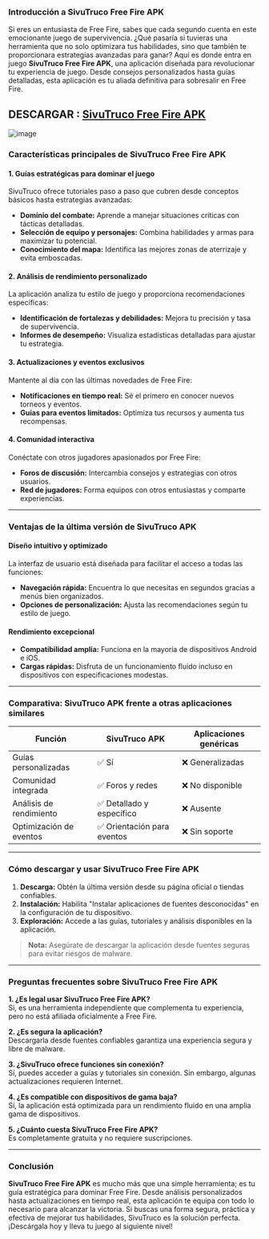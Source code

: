 ### **Introducción a SivuTruco Free Fire APK**  
Si eres un entusiasta de Free Fire, sabes que cada segundo cuenta en este emocionante juego de supervivencia. ¿Qué pasaría si tuvieras una herramienta que no solo optimizara tus habilidades, sino que también te proporcionara estrategias avanzadas para ganar? Aquí es donde entra en juego **SivuTruco Free Fire APK**, una aplicación diseñada para revolucionar tu experiencia de juego. Desde consejos personalizados hasta guías detalladas, esta aplicación es tu aliada definitiva para sobresalir en Free Fire.

## DESCARGAR : [SivuTruco Free Fire APK](https://tinyurl.com/tntevxcd)

![image](https://github.com/user-attachments/assets/c6c82961-7d09-45d8-9a14-d5bdb81fe7d1)

### **Características principales de SivuTruco Free Fire APK**  

#### **1. Guías estratégicas para dominar el juego**  
SivuTruco ofrece tutoriales paso a paso que cubren desde conceptos básicos hasta estrategias avanzadas:  
- **Dominio del combate:** Aprende a manejar situaciones críticas con tácticas detalladas.  
- **Selección de equipo y personajes:** Combina habilidades y armas para maximizar tu potencial.  
- **Conocimiento del mapa:** Identifica las mejores zonas de aterrizaje y evita emboscadas.

#### **2. Análisis de rendimiento personalizado**  
La aplicación analiza tu estilo de juego y proporciona recomendaciones específicas:  
- **Identificación de fortalezas y debilidades:** Mejora tu precisión y tasa de supervivencia.  
- **Informes de desempeño:** Visualiza estadísticas detalladas para ajustar tu estrategia.

#### **3. Actualizaciones y eventos exclusivos**  
Mantente al día con las últimas novedades de Free Fire:  
- **Notificaciones en tiempo real:** Sé el primero en conocer nuevos torneos y eventos.  
- **Guías para eventos limitados:** Optimiza tus recursos y aumenta tus recompensas.

#### **4. Comunidad interactiva**  
Conéctate con otros jugadores apasionados por Free Fire:  
- **Foros de discusión:** Intercambia consejos y estrategias con otros usuarios.  
- **Red de jugadores:** Forma equipos con otros entusiastas y comparte experiencias.

---

### **Ventajas de la última versión de SivuTruco APK**  

#### **Diseño intuitivo y optimizado**  
La interfaz de usuario está diseñada para facilitar el acceso a todas las funciones:  
- **Navegación rápida:** Encuentra lo que necesitas en segundos gracias a menús bien organizados.  
- **Opciones de personalización:** Ajusta las recomendaciones según tu estilo de juego.  

#### **Rendimiento excepcional**  
- **Compatibilidad amplia:** Funciona en la mayoría de dispositivos Android e iOS.  
- **Cargas rápidas:** Disfruta de un funcionamiento fluido incluso en dispositivos con especificaciones modestas.

---

### **Comparativa: SivuTruco APK frente a otras aplicaciones similares**  

| **Función**            | **SivuTruco APK**                  | **Aplicaciones genéricas**         |  
|-------------------------|------------------------------------|------------------------------------|  
| Guías personalizadas    | ✅ Sí                              | ❌ Generalizadas                  |  
| Comunidad integrada     | ✅ Foros y redes                   | ❌ No disponible                  |  
| Análisis de rendimiento | ✅ Detallado y específico          | ❌ Ausente                        |  
| Optimización de eventos | ✅ Orientación para eventos        | ❌ Sin soporte                    |  

---

### **Cómo descargar y usar SivuTruco Free Fire APK**  
1. **Descarga:** Obtén la última versión desde su página oficial o tiendas confiables.  
2. **Instalación:** Habilita "Instalar aplicaciones de fuentes desconocidas" en la configuración de tu dispositivo.  
3. **Exploración:** Accede a las guías, tutoriales y análisis disponibles en la aplicación.  

> **Nota:** Asegúrate de descargar la aplicación desde fuentes seguras para evitar riesgos de malware.

---

### **Preguntas frecuentes sobre SivuTruco Free Fire APK**  

**1. ¿Es legal usar SivuTruco Free Fire APK?**  
Sí, es una herramienta independiente que complementa tu experiencia, pero no está afiliada oficialmente a Free Fire.  

**2. ¿Es segura la aplicación?**  
Descargarla desde fuentes confiables garantiza una experiencia segura y libre de malware.  

**3. ¿SivuTruco ofrece funciones sin conexión?**  
Sí, puedes acceder a guías y tutoriales sin conexión. Sin embargo, algunas actualizaciones requieren Internet.  

**4. ¿Es compatible con dispositivos de gama baja?**  
Sí, la aplicación está optimizada para un rendimiento fluido en una amplia gama de dispositivos.  

**5. ¿Cuánto cuesta SivuTruco Free Fire APK?**  
Es completamente gratuita y no requiere suscripciones.

---

### **Conclusión**  
**SivuTruco Free Fire APK** es mucho más que una simple herramienta; es tu guía estratégica para dominar Free Fire. Desde análisis personalizados hasta actualizaciones en tiempo real, esta aplicación te equipa con todo lo necesario para alcanzar la victoria. Si buscas una forma segura, práctica y efectiva de mejorar tus habilidades, SivuTruco es la solución perfecta. ¡Descárgala hoy y lleva tu juego al siguiente nivel!
